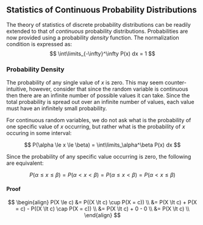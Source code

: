 ## Statistics of Continuous Probability Distributions
The theory of statistics of discrete probability distributions can be readily extended to that of _continuous_ probability distributions. Probabilities are now provided using a probability _density_ function. The normalization condition is expressed as:
$$ \int\limits_{-\infty}^\infty P(x) dx = 1 $$

### Probability Density
The probability of any single value of $x$ is zero. This may seem counter-intuitive, however, consider that since the random variable is continuous then there are an infinite number of possible values it can take. Since the total probability is spread out over an infinite number of values, each value must have an infinitely small probability.

For continuous random variables, we do not ask what is the probability of one specific value of $x$ occurring, but rather what is the probability of $x$ occuring in some interval:

$$ P(\alpha \le x \le \beta) = \int\limits_\alpha^\beta P(x) dx $$

Since the probability of any specific value occurring is zero, the following are equivalent:

$$ P(\alpha \le x \le \beta) = P(\alpha \lt x \lt \beta) = P(\alpha \le x \lt \beta) = P(\alpha \lt x \le \beta)  $$

#### Proof

$$
\begin{align}
P(X \le c) &= P((X \lt c) \cup P(X = c)) \\
           &= P(X \lt c) + P(X = c) - P((X \lt c) \cap P(X = c)) \\
           &= P(X \lt c) + 0 - 0 \\
           &= P(X \lt c) \\
\end{align}
$$